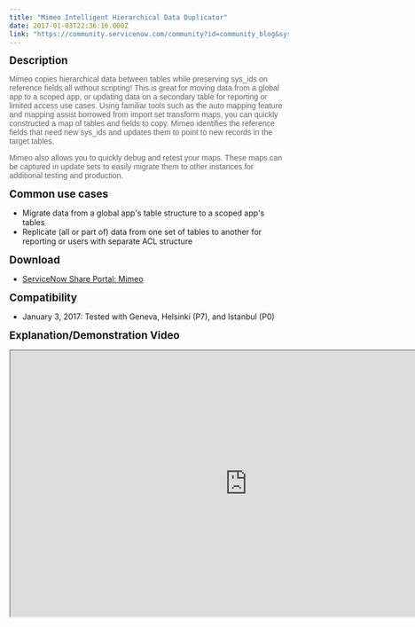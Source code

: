 ```yaml
---
title: "Mimeo Intelligent Hierarchical Data Duplicator"
date: 2017-01-03T22:36:16.000Z
link: "https://community.servicenow.com/community?id=community_blog&sys_id=98ecaa65dbd0dbc01dcaf3231f9619d5"
---
```

<p><span style="font-size: 14pt;"><strong>Description</strong></span></p>
<p style="font-family: arial, sans-serif; color: #666666;">Mimeo copies hierarchical data between tables while preserving sys_ids on reference fields all without scripting! This is great for moving data from a global app to a scoped app, or updating data on a secondary table for reporting or limited access use cases. Using familiar tools such as the auto mapping feature and mapping assist borrowed from import set transform maps, you can quickly constructed a map of tables and fields to copy. Mimeo identifies the reference fields that need new sys_ids and updates them to point to new records in the target tables.</p>
<p style="font-family: arial, sans-serif; color: #666666;">Mimeo also allows you to quickly debug and retest your maps. These maps can be captured in update sets to easily migrate them to other instances for additional testing and production.</p>
<p><span style="font-size: 14pt;"><strong>Common use cases</strong></span></p>
<ul><li>Migrate data from a global app&#39;s table structure to a scoped app&#39;s tables</li><li>Replicate (all or part of) data from one set of tables to another for reporting or users with separate ACL structure</li></ul>
<p><span style="font-size: 14pt;"><strong>Download</strong></span></p>
<ul><li><a title="Download Mimeo" href="https://developer.servicenow.com/app.do#!/share/contents/6249193_mimeo_the_intelligent_hierarchical_data_duplicator?v&#61;1&amp;t&#61;PRODUCT_DETAILS" target="_blank" rel="nofollow">ServiceNow Share Portal: Mimeo</a></li></ul>
<p><span style="font-size: 14pt;"><strong>Compatibility</strong></span></p>
<ul><li>January 3, 2017: Tested with Geneva, Helsinki (P7), and Istanbul (P0)</li></ul>
<p><span style="font-size: 14pt;"><strong>Explanation/Demonstration Video</strong></span></p>
<center><iframe src="https://www.youtube.com/embed/XuSrZ_JqtuY" width="853" height="480"></iframe></center>